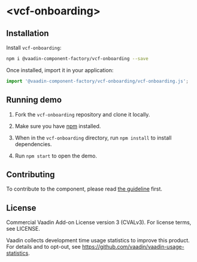 # &lt;vcf-onboarding&gt;

## Installation

Install `vcf-onboarding`:

```sh
npm i @vaadin-component-factory/vcf-onboarding --save
```

Once installed, import it in your application:

```js
import '@vaadin-component-factory/vcf-onboarding/vcf-onboarding.js';
```

## Running demo

1. Fork the `vcf-onboarding` repository and clone it locally.

1. Make sure you have [npm](https://www.npmjs.com/) installed.

1. When in the `vcf-onboarding` directory, run `npm install` to install dependencies.

1. Run `npm start` to open the demo.

## Contributing

  To contribute to the component, please read [the guideline](https://github.com/vaadin/vaadin-core/blob/master/CONTRIBUTING.md) first.

## License

Commercial Vaadin Add-on License version 3 (CVALv3). For license terms, see LICENSE.

Vaadin collects development time usage statistics to improve this product. For details and to opt-out, see https://github.com/vaadin/vaadin-usage-statistics.
